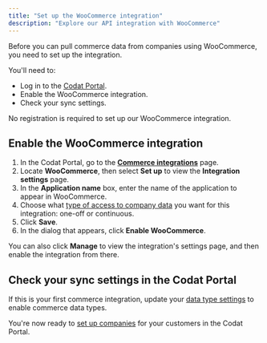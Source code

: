 ```yaml
---
title: "Set up the WooCommerce integration"
description: "Explore our API integration with WooCommerce"
---
```


Before you can pull commerce data from companies using WooCommerce, you need to set up the integration.

You'll need to:

- Log in to the [Codat Portal](https://app.codat.io/).
- Enable the WooCommerce integration.
- Check your sync settings.

No registration is required to set up our WooCommerce integration.

## Enable the WooCommerce integration

1. In the Codat Portal, go to the [**Commerce integrations**](https://app.codat.io/settings/integrations/commerce) page.
2. Locate **WooCommerce**, then select **Set up** to view the **Integration settings** page.
3. In the **Application name** box, enter the name of the application to appear in WooCommerce.
4. Choose what [type of access to company data](/core-concepts/data-type-settings) you want for this integration: one-off or continuous.
5. Click **Save**.
6. In the dialog that appears, click **Enable WooCommerce**.

You can also click **Manage** to view the integration's settings page, and then enable the integration from there.

## Check your sync settings in the Codat Portal

If this is your first commerce integration, update your [data type settings](/integrations/commerce/commerce-sync-settings) to enable commerce data types.

You're now ready to [set up companies](/other/portal/companies#add-a-new-company) for your customers in the Codat Portal.
